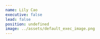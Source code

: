 ```yaml
---
name: Lily Cao
executive: false
lead: false
position: undefined
image: ../assets/default_exec_image.png
---
```

